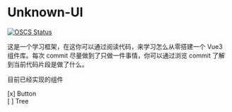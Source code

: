 # Unknown-UI

[![OSCS Status](https://www.oscs1024.com/platform/badge/Layouwen/unknown-ui.git.svg?size=small)](https://www.murphysec.com/dr/Cd8m94Rf5cLjGpk8TE)

这是一个学习框架，在这你可以通过阅读代码，来学习怎么从零搭建一个 Vue3 组件库。每次 commit 尽量做到了只做一件事情，你可以通过浏览 commit 了解到当前代码片段是做了什么。

目前已经实现的组件

[x] Button  
[ ] Tree

